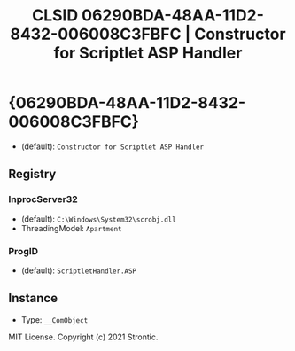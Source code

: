 ﻿---
title: "CLSID 06290BDA-48AA-11D2-8432-006008C3FBFC | Constructor for Scriptlet ASP Handler"
excerpt: What is COM-Object CLSID 06290BDA-48AA-11D2-8432-006008C3FBFC?
---

# {06290BDA-48AA-11D2-8432-006008C3FBFC}

* (default): `Constructor for Scriptlet ASP Handler`

## Registry


### InprocServer32

* (default): `C:\Windows\System32\scrobj.dll`
* ThreadingModel: `Apartment`

### ProgID

* (default): `ScriptletHandler.ASP`

## Instance

* Type: `__ComObject`

MIT License. Copyright (c) 2021 Strontic.


